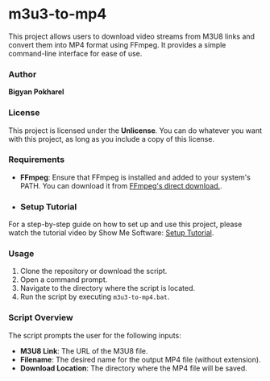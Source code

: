 # m3u3-to-mp4

This project allows users to download video streams from M3U8 links and convert them into MP4 format using FFmpeg. It provides a simple command-line interface for ease of use.

### Author

**Bigyan Pokharel**

### License

This project is licensed under the **Unlicense**. You can do whatever you want with this project, as long as you include a copy of this license.

### Requirements

- **FFmpeg**: Ensure that FFmpeg is installed and added to your system's PATH. You can download it from [FFmpeg's direct download.](https://www.gyan.dev/ffmpeg/builds/packages/ffmpeg-2025-09-15-git-16b8a7805b-full_build.7z).

- ### Setup Tutorial

For a step-by-step guide on how to set up and use this project, please watch the tutorial video by Show Me Software: [Setup Tutorial](https://youtu.be/mEV5ZRqaWu8?si=sO04xFo5wKaSZwBL&t=45).


### Usage

1. Clone the repository or download the script.
2. Open a command prompt.
3. Navigate to the directory where the script is located.
4. Run the script by executing `m3u3-to-mp4.bat`.

### Script Overview

The script prompts the user for the following inputs:

- **M3U8 Link**: The URL of the M3U8 file.
- **Filename**: The desired name for the output MP4 file (without extension).
- **Download Location**: The directory where the MP4 file will be saved.
